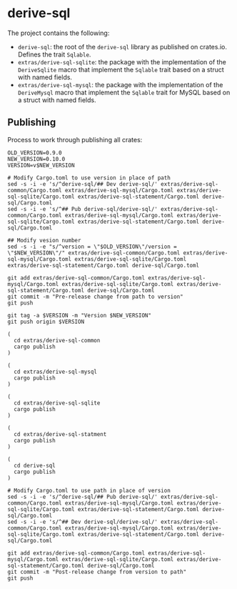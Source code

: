 # derive-sql

The project contains the following:

- `derive-sql`: the root of the `derive-sql` library as published on crates.io. Defines the trait `Sqlable`.
- `extras/derive-sql-sqlite`: the package with the implementation of the `DeriveSqlite` macro that implement the `Sqlable` trait
based on a struct with named fields.
- `extras/derive-sql-mysql`: the package with the implementation of the `DeriveMysql` macro that implement the `Sqlable` trait for MySQL based on a struct with named fields.

## Publishing

Process to work through publishing all crates:

```
OLD_VERSION=0.9.0
NEW_VERSION=0.10.0
VERSION=v$NEW_VERSION

# Modify Cargo.toml to use version in place of path
sed -s -i -e 's/^derive-sql/## Dev derive-sql/' extras/derive-sql-common/Cargo.toml extras/derive-sql-mysql/Cargo.toml extras/derive-sql-sqlite/Cargo.toml extras/derive-sql-statement/Cargo.toml derive-sql/Cargo.toml
sed -s -i -e 's/^## Pub derive-sql/derive-sql/' extras/derive-sql-common/Cargo.toml extras/derive-sql-mysql/Cargo.toml extras/derive-sql-sqlite/Cargo.toml extras/derive-sql-statement/Cargo.toml derive-sql/Cargo.toml

## Modify vesion number
sed -s -i -e "s/^version = \"$OLD_VERSION\"/version = \"$NEW_VERSION\"/" extras/derive-sql-common/Cargo.toml extras/derive-sql-mysql/Cargo.toml extras/derive-sql-sqlite/Cargo.toml extras/derive-sql-statement/Cargo.toml derive-sql/Cargo.toml

git add extras/derive-sql-common/Cargo.toml extras/derive-sql-mysql/Cargo.toml extras/derive-sql-sqlite/Cargo.toml extras/derive-sql-statement/Cargo.toml derive-sql/Cargo.toml
git commit -m "Pre-release change from path to version"
git push

git tag -a $VERSION -m "Version $NEW_VERSION"
git push origin $VERSION

(
  cd extras/derive-sql-common
  cargo publish
)

(
  cd extras/derive-sql-mysql
  cargo publish
)

(
  cd extras/derive-sql-sqlite
  cargo publish
)

(
  cd extras/derive-sql-statment
  cargo publish
)

(
  cd derive-sql
  cargo publish
)

# Modify Cargo.toml to use path in place of version
sed -s -i -e 's/^derive-sql/## Pub derive-sql/' extras/derive-sql-common/Cargo.toml extras/derive-sql-mysql/Cargo.toml extras/derive-sql-sqlite/Cargo.toml extras/derive-sql-statement/Cargo.toml derive-sql/Cargo.toml
sed -s -i -e 's/^## Dev derive-sql/derive-sql/' extras/derive-sql-common/Cargo.toml extras/derive-sql-mysql/Cargo.toml extras/derive-sql-sqlite/Cargo.toml extras/derive-sql-statement/Cargo.toml derive-sql/Cargo.toml

git add extras/derive-sql-common/Cargo.toml extras/derive-sql-mysql/Cargo.toml extras/derive-sql-sqlite/Cargo.toml extras/derive-sql-statement/Cargo.toml derive-sql/Cargo.toml
git commit -m "Post-release change from version to path"
git push
```

